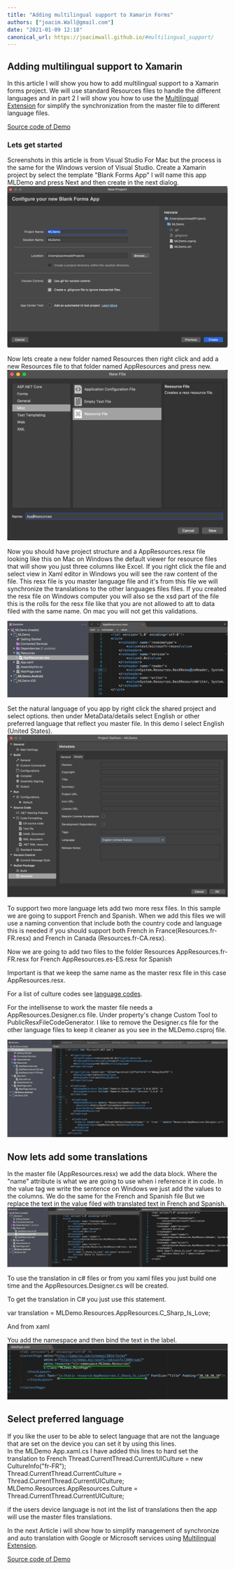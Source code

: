 ```yaml
---
title: "Adding multilingual support to Xamarin Forms"
authors: ["joacim.Wall@gmail.com"]
date: "2021-01-09 12:18"
canonical_url: https://joacimwall.github.io/#multilingual_support/
---
```


## Adding multilingual support to Xamarin
In this article I will show you how to add multilingual support to a Xamarin forms project. We will use standard Resources files to handle the different languages and in part 2 I will show you how to use the [Multilingual Extension](https://github.com/JoacimWall/Visual-studio-multilingual-extension) for simplify the synchronization from the master file to different language files. 

[Source code of Demo](https://github.com/JoacimWall/Blog_Samples/tree/main/Add%20multilingual%20support%20to%20Xamarin)

### Lets get started
Screenshots in this article is from Visual Studio For Mac but the process is the same for the Windows version of Visual Studio.  Create a Xamarin project by select the template "Blank Forms App"
I will name this app MLDemo and press Next and then create in the next dialog.
![Screenshot](img/multilingual_support/create_project.png)

Now lets create a new folder named Resources then right click and add a new Resources file to that folder named AppResources and press new.
![Screenshot](img/multilingual_support/add_appresoruce_file.png)

Now you should have project structure and a AppResources.resx file looking like this on Mac on Windows the default viewer for resource files that will show you just three columns like Excel. If you right click the file and select view in Xaml editor in Windows you will see the raw content of the file. This resx file is you master language file and it's from this file we will synchronize the translations to the other languages files files. If you created the resx file on Windows computer you will also se the xsd part of the file this is the rolls for the resx file like that you are not allowed to att to data filed with the same name. On mac you will not get this validations. 

![Screenshot](img/multilingual_support/project_structure_1.png)

Set the natural language of you app by right click the shared project and select options. then under MetaData/details select English or other preferred language that reflect you master file. In this demo I select English (United States).   
![Screenshot](img/multilingual_support/select_natural_language.png)

To support two more language lets add two more resx files. In this sample we are going to support French and Spanish. When we add this files we will use a naming convention that include both the country code and language this is needed if you should support both French in France(Resources.fr-FR.resx) and French in Canada (Resources.fr-CA.resx).  

Now we are going to add two files to the folder Resources
AppResources.fr-FR.resx for French
AppResources.es-ES.resx for Spanish

Important is that we keep the same name as the master resx file in this case AppResources.resx.

For a list of culture codes see [language codes](https://github.com/JoacimWall/Visual-studio-multilingual-extension).

For the intellisense to work the master file needs a AppResources.Designer.cs file. Under property's change Custom Tool to PublicResxFileCodeGenerator. I like to remove the Designer.cs file for the other language files to keep it cleaner as you see in the MLDemo.csproj file.  

![Screenshot](img/multilingual_support/project_file_no_design_files.png)


## Now lets add some translations
In the master file (AppResources.resx) we add the data block. Where the "name" attribute is what we are going to use when i reference it in code.
In the value tag we write the sentence on Windows we just add the values to the columns.
We do the same for the French and Spanish file But we replace the text in the value filed with translated text in French and Spanish.      
![Screenshot](img/multilingual_support/add_translation_to_resfiles.png)

To use the translation in c# files or from you xaml files you just build one time and the AppResources.Designer.cs will be created.  

To get the translation in C# you just use this statement.  

var translation = MLDemo.Resources.AppResources.C_Sharp_Is_Love; 
    
And from xaml 

You add the namespace and then bind the text in the label.  
![Screenshot](img/multilingual_support/xaml_code.png)

## Select preferred language
If you like the user to be able to select language that are not the language that are set on the device you can set it by using this lines.  
In the MLDemo App.xaml.cs I have added this lines to hard set the translation to French 
Thread.CurrentThread.CurrentUICulture = new CultureInfo("fr-FR");  
Thread.CurrentThread.CurrentCulture = Thread.CurrentThread.CurrentUICulture;  
MLDemo.Resources.AppResources.Culture = Thread.CurrentThread.CurrentUICulture;

if the users device language is not int the list of translations then the app will use the master files translations.

In the next Article i will show how to simplify management of synchronize and auto translation with Google or Microsoft services using [Multilingual Extension](https://github.com/JoacimWall/Visual-studio-multilingual-extension).  

[Source code of Demo](https://github.com/JoacimWall/Blog_Samples/tree/main/Add%20multilingual%20support%20to%20Xamarin)

           
